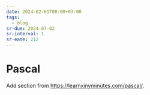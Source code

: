 ```yaml
---
date: 2024-02-01T00:00+03:00
tags:
  - blog
sr-due: 2024-07-02
sr-interval: 1
sr-ease: 212
---
```


# Pascal

Add section from https://learnxinyminutes.com/pascal/.
